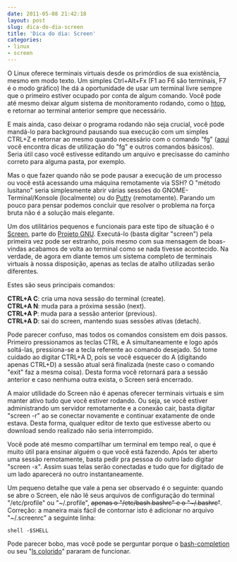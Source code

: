 ```yaml
---
date: 2011-05-08 21:42:18
layout: post
slug: dica-do-dia-screen
title: 'Dica do dia: Screen'
categories:
- linux
- screen
---
```


O Linux oferece terminais virtuais desde os primórdios de sua existência, mesmo em modo texto. Um simples Ctrl+Alt+Fx (F1 ao F6 são terminais, F7 é o modo gráfico) lhe dá a oportunidade de usar um terminal livre sempre que o primeiro estiver ocupado por conta de algum comando. Você pode até mesmo deixar algum sistema de monitoramento rodando, como o [htop](http://htop.sourceforge.net/), e retornar ao terminal anterior sempre que necessário.

E mais ainda, caso deixar o programa rodando não seja crucial, você pode mandá-lo para background pausando sua execução com um simples CTRL+Z e retornar ao mesmo quando necessário com o comando "fg" ([aqui](http://www.linuxmanpages.com/man1/bash.1.php) você encontra dicas de utilização do "fg" e outros comandos básicos). Seria útil caso você estivesse editando um arquivo e precisasse do caminho correto para alguma pasta, por exemplo.

Mas o que fazer quando não se pode pausar a execução de um processo ou você está acessando uma máquina remotamente via SSH? O "método lusitano" seria simplesmente abrir várias sessões do GNOME-Terminal/Konsole (localmente) ou do [Putty](http://www.chiark.greenend.org.uk/~sgtatham/putty/) (remotamente). Parando um pouco para pensar podemos concluir que resolver o problema na força bruta não é a solução mais elegante.

Um dos utilitários pequenos e funcionais para este tipo de situação é o [Screen](http://www.gnu.org/software/screen/), parte do [Projeto GNU](http://www.gnu.org/gnu/thegnuproject.html). Executá-lo (basta digitar "screen") pela primeira vez pode ser estranho, pois mesmo com sua mensagem de boas-vindas acabamos de volta ao terminal como se nada tivesse acontecido. Na verdade, de agora em diante temos um sistema completo de terminais virtuais à nossa disposição, apenas as teclas de atalho utilizadas serão diferentes.

Estes são seus principais comandos:

**CTRL+A C**: cria uma nova sessão do terminal (create).  
**CTRL+A N**: muda para a próxima sessão (next).  
**CTRL+A P**: muda para a sessão anterior (previous).  
**CTRL+A D**: sai do screen, mantendo suas sessões ativas (detach). 

Pode parecer confuso, mas todos os comandos consistem em dois passos. Primeiro pressionamos as teclas CTRL e A simultaneamente e logo após soltá-las, pressiona-se a tecla referente ao comando desejado. Só tome cuidado ao digitar CTRL+A D, pois se você esquecer do A (digitando apenas CTRL+D) a sessão atual será finalizada (neste caso o comando "exit" faz a mesma coisa). Desta forma você retornará para a sessão anterior e caso nenhuma outra exista, o Screen será encerrado.

A maior utilidade do Screen não é apenas oferecer terminais virtuais e sim manter ativo tudo que você estiver rodando. Ou seja, se você estiver administrando um servidor remotamente e a conexão cair, basta digitar "screen -r" ao se conectar novamente e continuar exatamente de onde estava. Desta forma, qualquer editor de texto que estivesse aberto ou download sendo realizado não seria interrompido.

Você pode até mesmo compartilhar um terminal em tempo real, o que é muito útil para ensinar alguém o que você está fazendo. Após ter aberto uma sessão remotamente, basta pedir pra pessoa do outro lado digitar "screen -x". Assim suas telas serão conectadas e tudo que for digitado de um lado aparecerá no outro instantaneamente.

Um pequeno detalhe que vale a pena ser observado é o seguinte: quando se abre o Screen, ele não lê seus arquivos de configuração do terminal "/etc/profile" ou "~/.profile", <del>apenas o "/etc/bash.bashrc" e o "~/.bashrc"</del>. Correção: a maneira mais fácil de contornar isto é adicionar no arquivo "~/.screenrc" a seguinte linha:

    shell -$SHELL

Pode parecer bobo, mas você pode se perguntar porque o [bash-completion](http://packages.debian.org/squeeze/bash-completion) ou seu "[ls colorido](http://www.vivaolinux.com.br/dica/Mantenha-o-ls-sempre-colorido/)" pararam de funcionar.
